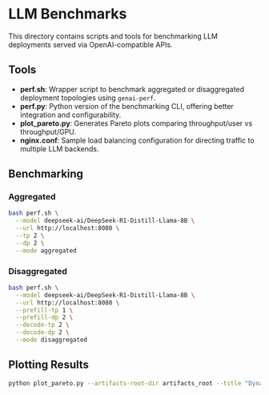 <!--
SPDX-FileCopyrightText: Copyright (c) 2025 NVIDIA CORPORATION & AFFILIATES. All rights reserved.
SPDX-License-Identifier: Apache-2.0
Licensed under the Apache License, Version 2.0 (the "License");
you may not use this file except in compliance with the License.
You may obtain a copy of the License at
http://www.apache.org/licenses/LICENSE-2.0
Unless required by applicable law or agreed to in writing, software
distributed under the License is distributed on an "AS IS" BASIS,
WITHOUT WARRANTIES OR CONDITIONS OF ANY KIND, either express or implied.
See the License for the specific language governing permissions and
limitations under the License.
-->

# LLM Benchmarks

This directory contains scripts and tools for benchmarking LLM deployments served via OpenAI-compatible APIs.

## Tools

- **perf.sh**: Wrapper script to benchmark aggregated or disaggregated deployment topologies using `genai-perf`.
- **perf.py**: Python version of the benchmarking CLI, offering better integration and configurability.
- **plot_pareto.py**: Generates Pareto plots comparing throughput/user vs throughput/GPU.
- **nginx.conf**: Sample load balancing configuration for directing traffic to multiple LLM backends.

## Benchmarking

### Aggregated

```bash
bash perf.sh \
  --model deepseek-ai/DeepSeek-R1-Distill-Llama-8B \
  --url http://localhost:8080 \
  --tp 2 \
  --dp 2 \
  --mode aggregated
```

### Disaggregated

```bash
bash perf.sh \
  --model deepseek-ai/DeepSeek-R1-Distill-Llama-8B \
  --url http://localhost:8080 \
  --prefill-tp 1 \
  --prefill-dp 2 \
  --decode-tp 2 \
  --decode-dp 2 \
  --mode disaggregated
```

## Plotting Results

```bash
python plot_pareto.py --artifacts-root-dir artifacts_root --title "Dynamo vs vLLM"
```
